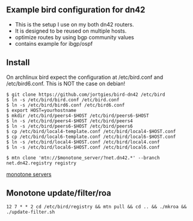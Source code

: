 ## Example bird configuration for dn42

* This is the setup I use on my both dn42 routers.
* It is designed to be reused on multiple hosts.
* optimize routes by using bgp community values
* contains example for ibgp/ospf

## Install

On archlinux bird expect the configuration
at /etc/bird.conf and /etc/bird6.conf.
This is NOT the case on debian!

```
$ git clone https://github.com/jortgies/bird-dn42 /etc/bird
$ ln -s /etc/bird/bird.conf /etc/bird.conf
$ ln -s /etc/bird/bird6.conf /etc/bird6.conf
$ export HOST=yourhostname
$ mkdir /etc/bird/peers4-$HOST /etc/bird/peers6-$HOST
$ ln -s /etc/bird/peers4-$HOST /etc/bird/peers4
$ ln -s /etc/bird/peers6-$HOST /etc/bird/peers6
$ cp /etc/bird/local4-template.conf /etc/bird/local4-$HOST.conf
$ cp /etc/bird/local6-template.conf /etc/bird/local6-$HOST.conf
$ ln -s /etc/bird/local4-$HOST.conf /etc/bird/local4.conf
$ ln -s /etc/bird/local6-$HOST.conf /etc/bird/local6.conf

$ mtn clone 'mtn://$monotone_server/?net.dn42.*' --branch net.dn42.registry registry
```
[monotone servers](https://dn42.net/services/Whois#monotone_monotone-servers)

## Monotone update/filter/roa
```
12 7 * * 2 cd /etc/bird/registry && mtn pull && cd .. && ./mkroa && ./update-filter.sh
```
